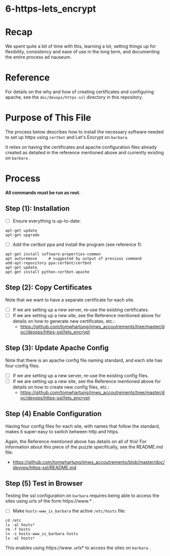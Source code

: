 
# 6-https-lets_encrypt

# Recap

We spent quite a bit of time with this, learning a lot, setting things
up for flexibility, consistency and ease of use in the long term, and
documenting the entire process ad nauseum.

# Reference

For details on the why and how of creating certificates and configuring apache,
see the `doc/devops/https-ssl` directory in this repository.

# Purpose of This File

The process below describes how to install the necessary software needed to
set up https using `certbot` and Let's Encrypt on `barbara`.

It relies on having the certificates and apache configuration files already
created as detailed in the reference mentioned above and currently existing on `barbara` .

# Process

**All commands must be run as root.**

## Step (1): Installation

- [ ] Ensure everything is up-to-date:
```
apt-get update
apt-get upgrade
```

- [ ] Add the certbot ppa and install the program (see reference 1):
```
apt-get install software-properties-common
apt autoremove     # suggested by output of previous command
add-apt-repository ppa:certbot/certbot
apt-get update
apt-get install python-certbot-apache
```

## Step (2): Copy Certificates

Note that we want to have a separate certificate for each site.

- [ ] If we are setting up a new server, re-use the existing certificates.
- [ ] If we are setting up a new site, see the Reference mentioned above for details on how to generate new certificates, etc.:
  - https://github.com/tomwhartung/jmws_accoutrements/tree/master/doc/devops/https-ssl/lets_encrypt

## Step (3): Update Apache Config

Note that there is an apache config file naming standard, and
each site has four config files.

- [ ] If we are setting up a new server, re-use the existing config files.
- [ ] If we are setting up a new site, see the Reference mentioned above for details on how to create new config files, etc.:
  - https://github.com/tomwhartung/jmws_accoutrements/tree/master/doc/devops/https-ssl/lets_encrypt

## Step (4) Enable Configuration

Having four config files for each site, with names that follow the standard,
makes it super-easy to switch between http and https.

Again, the Reference mentioned above has details on all of this!
For information about this piece of the puzzle specifically, see the README.md file:
- https://github.com/tomwhartung/jmws_accoutrements/blob/master/doc/devops/https-ssl/README.md

## Step (5) Test in Browser

Testing the ssl configuration on `barbara` requires being able to access
the sites using urls of the form https://www.* .

- [ ] Make `hosts-www_is_barbara` the active `/etc/hosts` file:
```
cd /etc
ls -al hosts*
rm -f hosts
ln -s hosts-www_is_barbara hosts
ls -al hosts*
```
This enables using **https://www.* urls** to access the sites on `barbara` .

